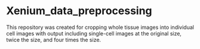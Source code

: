 # Xenium_data_preprocessing
This repository was created for cropping whole tissue images into individual cell images with output including single-cell images at the original size, twice the size, and four times the size.
